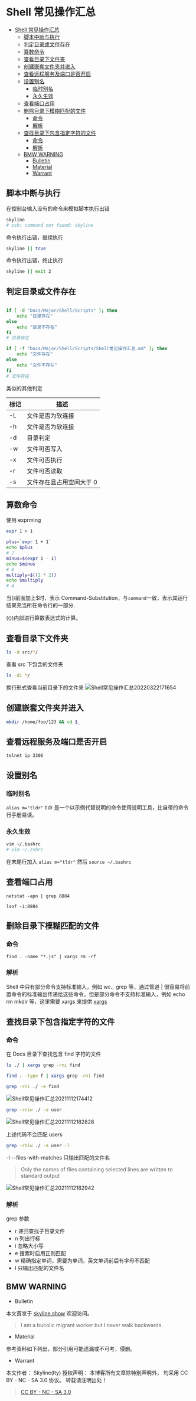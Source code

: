 # Shell 常见操作汇总

<!-- @import "[TOC]" {cmd="toc" depthFrom=1 depthTo=6 orderedList=false} -->

<!-- code_chunk_output -->

- [Shell 常见操作汇总](#shell-常见操作汇总)
  - [脚本中断与执行](#脚本中断与执行)
  - [判定目录或文件存在](#判定目录或文件存在)
  - [算数命令](#算数命令)
  - [查看目录下文件夹](#查看目录下文件夹)
  - [创建嵌套文件夹并进入](#创建嵌套文件夹并进入)
  - [查看远程服务及端口是否开启](#查看远程服务及端口是否开启)
  - [设置别名](#设置别名)
    - [临时别名](#临时别名)
    - [永久生效](#永久生效)
  - [查看端口占用](#查看端口占用)
  - [删除目录下模糊匹配的文件](#删除目录下模糊匹配的文件)
    - [命令](#命令)
    - [解析](#解析)
  - [查找目录下包含指定字符的文件](#查找目录下包含指定字符的文件)
    - [命令](#命令-1)
    - [解析](#解析-1)
  - [BMW WARNING](#bmw-warning)
    - [Bulletin](#bulletin)
    - [Material](#material)
    - [Warrant](#warrant)

<!-- /code_chunk_output -->

## 脚本中断与执行

在控制台输入没有的命令来模拟脚本执行出错

```sh
skyline
# zsh: command not found: skyline
```

命令执行出错，继续执行

```sh
skyline || true
```

命令执行出错，终止执行

```sh
skyline || exit 2
```

## 判定目录或文件存在

```sh

if [ -d "Docs/Major/Shell/Scripts" ]; then
    echo "目录存在"
else
    echo "目录不存在"
fi
# 目录存在

if [ -f "Docs/Major/Shell/Scripts/Shell常见操作汇总.md" ]; then
    echo "文件存在"
else
    echo "文件不存在"
fi
# 文件存在
```

类似的其他判定

| 标记 | 描述                     |
| ---- | ------------------------ |
| -L   | 文件是否为软连接         |
| -h   | 文件是否为软连接         |
| -d   | 目录判定                 |
| -w   | 文件可否写入             |
| -x   | 文件可否执行             |
| -r   | 文件可否读取             |
| -s   | 文件存在且占用空间大于 0 |

## 算数命令

使用 exprming

```sh
expr 1 + 1
```

```sh
plus=`expr 1 + 1`
echo $plus
# 2
minus=$(expr 1 - 1)
echo $minus
# 0
multiply=$((2 * 2))
echo $multiply
# 4
```

当()前面加上$时，表示 Command-Substitution，与`command`一致，表示其运行结果充当所在命令行的一部分.

(())内部进行算数表达式的计算。

## 查看目录下文件夹

```sh
ls -d src/*/
```

查看 src 下包含的文件夹

```sh
ls -d1 */
```

换行形式查看当前目录下的文件夹
![Shell常见操作汇总20220322171654](https://raw.githubusercontent.com/skylinety/blog-pics/master/imgs/Shell%E5%B8%B8%E8%A7%81%E6%93%8D%E4%BD%9C%E6%B1%87%E6%80%BB20220322171654.png)

## 创建嵌套文件夹并进入

```sh
mkdir /home/foo/123 && cd $_
```

## 查看远程服务及端口是否开启

`telnet ip 3306`

## 设置别名

### 临时别名

`alias m="tldr"`
tldr 是一个以示例代替说明的命令使用说明工具，比自带的命令行手册易读。

### 永久生效

```bash
vim ~/.bashrc
# vim ~/.zshrc
```

在末尾行加入
`alias m="tldr"`
然后
`source ~/.bashrc`

## 查看端口占用

`netstat -apn | grep 8884`

`lsof -i:8884`

## 删除目录下模糊匹配的文件

### 命令

`find . -name "*.js" | xargs rm -rf`

### 解析

Shell 中只有部分命令支持标准输入，例如 wc、grep 等，通过管道 | 很容易将前置命令的标准输出传递给这些命令。但是部分命令不支持标准输入，例如 echo rm mkdir 等，这里需要 xargs 来提供
[xargs](https://github.com/skylinety/Blog/blob/b941cb7487a5e46cee010461e38e89fb2eb897dc/Docs/Major/Shell/Shell%E4%B8%ADxargs%E4%BD%BF%E7%94%A8.md)

## 查找目录下包含指定字符的文件

### 命令

在 Docs 目录下查找包含 find 字符的文件

```sh
ls ./ | xargs grep -rni find

find . -type f | xargs grep -rni find

grep -rni ./ -e find
```

![Shell常见操作汇总20211112174412](https://raw.githubusercontent.com/skylinety/blog-pics/master/imgs/Shell%E5%B8%B8%E8%A7%81%E6%93%8D%E4%BD%9C%E6%B1%87%E6%80%BB20211112174412.png)

```sh
grep -rniw ./ -e user

```

![Shell常见操作汇总20211112182828](https://raw.githubusercontent.com/skylinety/blog-pics/master/imgs/Shell%E5%B8%B8%E8%A7%81%E6%93%8D%E4%BD%9C%E6%B1%87%E6%80%BB20211112182828.png)

上述代码不会匹配 users

```sh
grep -rniw ./ -e user -l

```

-l --files-with-matches
只输出匹配的文件名

> Only the names of files containing selected lines are written to standard output

![Shell常见操作汇总20211112182942](https://raw.githubusercontent.com/skylinety/blog-pics/master/imgs/Shell%E5%B8%B8%E8%A7%81%E6%93%8D%E4%BD%9C%E6%B1%87%E6%80%BB20211112182942.png)

### 解析

grep 参数

- r 递归查找子目录文件
- n 列出行标
- i 忽略大小写
- e 搜索时启用正则匹配
- w 精确指定单词，需要为单词，英文单词前后有字母不匹配
- l 只输出匹配的文件名

## BMW WARNING

- Bulletin

本文首发于 [skyline.show](http://www.skyline.show) 欢迎访问。

> I am a bucolic migrant worker but I never walk backwards.

- Material

参考资料如下列出，部分引用可能遗漏或不可考，侵删。

>

- Warrant

本文作者： Skyline(lty)
授权声明： 本博客所有文章除特别声明外， 均采用 CC BY - NC - SA 3.0 协议。 转载请注明出处！

> [CC BY - NC - SA 3.0](https://creativecommons.org/licenses/by-nc-sa/3.0/deed.zh)
